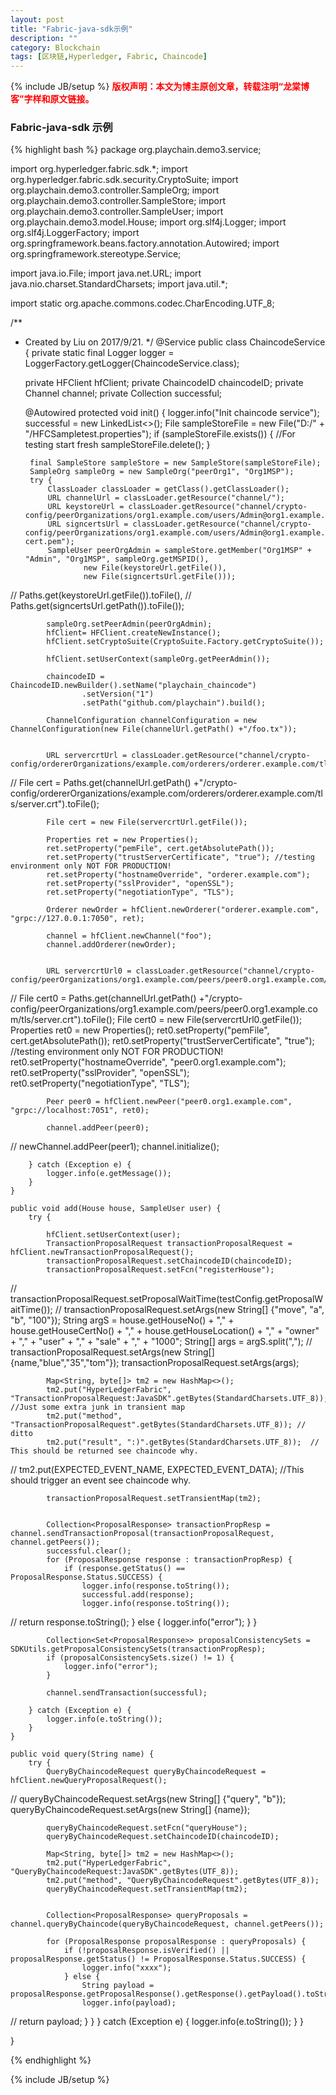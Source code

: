 ```yaml
---
layout: post
title: "Fabric-java-sdk示例"
description: ""
category: Blockchain 
tags: [区块链,Hyperledger, Fabric, Chaincode]
---
```

{% include JB/setup %}
**<font color="red">版权声明：本文为博主原创文章，转载注明“龙棠博客”字样和原文链接。</font>**

### Fabric-java-sdk 示例

{% highlight bash %}
package org.playchain.demo3.service;

import org.hyperledger.fabric.sdk.*;
import org.hyperledger.fabric.sdk.security.CryptoSuite;
import org.playchain.demo3.controller.SampleOrg;
import org.playchain.demo3.controller.SampleStore;
import org.playchain.demo3.controller.SampleUser;
import org.playchain.demo3.model.House;
import org.slf4j.Logger;
import org.slf4j.LoggerFactory;
import org.springframework.beans.factory.annotation.Autowired;
import org.springframework.stereotype.Service;

import java.io.File;
import java.net.URL;
import java.nio.charset.StandardCharsets;
import java.util.*;

import static org.apache.commons.codec.CharEncoding.UTF_8;

/**
 * Created by Liu on 2017/9/21.
 */
@Service
public class ChaincodeService {
    private static final Logger logger = LoggerFactory.getLogger(ChaincodeService.class);

    private HFClient hfClient;
    private ChaincodeID chaincodeID;
    private Channel channel;
    private Collection<ProposalResponse> successful;

    @Autowired
    protected void init() {
        logger.info("Init chaincode service");
        successful = new LinkedList<>();
        File sampleStoreFile = new File("D:/" + "/HFCSampletest.properties");
        if (sampleStoreFile.exists()) { //For testing start fresh
            sampleStoreFile.delete();
        }

        final SampleStore sampleStore = new SampleStore(sampleStoreFile);
        SampleOrg sampleOrg = new SampleOrg("peerOrg1", "Org1MSP");
        try {
            ClassLoader classLoader = getClass().getClassLoader();
            URL channelUrl = classLoader.getResource("channel/");
            URL keystoreUrl = classLoader.getResource("channel/crypto-config/peerOrganizations/org1.example.com/users/Admin@org1.example.com/msp/keystore/sk");
            URL signcertsUrl = classLoader.getResource("channel/crypto-config/peerOrganizations/org1.example.com/users/Admin@org1.example.com/msp/signcerts/Admin@org1.example.com-cert.pem");
            SampleUser peerOrgAdmin = sampleStore.getMember("Org1MSP" + "Admin", "Org1MSP", sampleOrg.getMSPID(),
                    new File(keystoreUrl.getFile()),
                    new File(signcertsUrl.getFile()));
//                    Paths.get(keystoreUrl.getFile()).toFile(),
//                    Paths.get(signcertsUrl.getPath()).toFile());

            sampleOrg.setPeerAdmin(peerOrgAdmin);
            hfClient= HFClient.createNewInstance();
            hfClient.setCryptoSuite(CryptoSuite.Factory.getCryptoSuite());

            hfClient.setUserContext(sampleOrg.getPeerAdmin());

            chaincodeID = ChaincodeID.newBuilder().setName("playchain_chaincode")
                    .setVersion("1")
                    .setPath("github.com/playchain").build();

            ChannelConfiguration channelConfiguration = new ChannelConfiguration(new File(channelUrl.getPath() +"/foo.tx"));


            URL servercrtUrl = classLoader.getResource("channel/crypto-config/ordererOrganizations/example.com/orderers/orderer.example.com/tls/server.crt");
//            File cert = Paths.get(channelUrl.getPath() +"/crypto-config/ordererOrganizations/example.com/orderers/orderer.example.com/tls/server.crt").toFile();

            File cert = new File(servercrtUrl.getFile());

            Properties ret = new Properties();
            ret.setProperty("pemFile", cert.getAbsolutePath());
            ret.setProperty("trustServerCertificate", "true"); //testing environment only NOT FOR PRODUCTION!
            ret.setProperty("hostnameOverride", "orderer.example.com");
            ret.setProperty("sslProvider", "openSSL");
            ret.setProperty("negotiationType", "TLS");

            Orderer newOrder = hfClient.newOrderer("orderer.example.com", "grpc://127.0.0.1:7050", ret);

            channel = hfClient.newChannel("foo");
            channel.addOrderer(newOrder);


            URL servercrtUrl0 = classLoader.getResource("channel/crypto-config/peerOrganizations/org1.example.com/peers/peer0.org1.example.com/tls/server.crt");
//            File cert0 = Paths.get(channelUrl.getPath() +"/crypto-config/peerOrganizations/org1.example.com/peers/peer0.org1.example.com/tls/server.crt").toFile();
            File cert0 = new File(servercrtUrl0.getFile());
            Properties ret0 = new Properties();
            ret0.setProperty("pemFile", cert.getAbsolutePath());
            ret0.setProperty("trustServerCertificate", "true"); //testing environment only NOT FOR PRODUCTION!
            ret0.setProperty("hostnameOverride", "peer0.org1.example.com");
            ret0.setProperty("sslProvider", "openSSL");
            ret0.setProperty("negotiationType", "TLS");


            Peer peer0 = hfClient.newPeer("peer0.org1.example.com", "grpc://localhost:7051", ret0);

            channel.addPeer(peer0);
//            newChannel.addPeer(peer1);
            channel.initialize();

        } catch (Exception e) {
            logger.info(e.getMessage());
        }
    }

    public void add(House house, SampleUser user) {
        try {

            hfClient.setUserContext(user);
            TransactionProposalRequest transactionProposalRequest = hfClient.newTransactionProposalRequest();
            transactionProposalRequest.setChaincodeID(chaincodeID);
            transactionProposalRequest.setFcn("registerHouse");
//            transactionProposalRequest.setProposalWaitTime(testConfig.getProposalWaitTime());
//            transactionProposalRequest.setArgs(new String[] {"move", "a", "b", "100"});
            String argS = house.getHouseNo() + "," + house.getHouseCertNo() + "," + house.getHouseLocation() + ","
                    + "owner" + "," + "user" + "," + "sale" + "," + "1000";
            String[] args = argS.split(",");
//            transactionProposalRequest.setArgs(new String[] {name,"blue","35","tom"});
            transactionProposalRequest.setArgs(args);

            Map<String, byte[]> tm2 = new HashMap<>();
            tm2.put("HyperLedgerFabric", "TransactionProposalRequest:JavaSDK".getBytes(StandardCharsets.UTF_8)); //Just some extra junk in transient map
            tm2.put("method", "TransactionProposalRequest".getBytes(StandardCharsets.UTF_8)); // ditto
            tm2.put("result", ":)".getBytes(StandardCharsets.UTF_8));  // This should be returned see chaincode why.
//            tm2.put(EXPECTED_EVENT_NAME, EXPECTED_EVENT_DATA);  //This should trigger an event see chaincode why.

            transactionProposalRequest.setTransientMap(tm2);


            Collection<ProposalResponse> transactionPropResp = channel.sendTransactionProposal(transactionProposalRequest, channel.getPeers());
            successful.clear();
            for (ProposalResponse response : transactionPropResp) {
                if (response.getStatus() == ProposalResponse.Status.SUCCESS) {
                    logger.info(response.toString());
                    successful.add(response);
                    logger.info(response.toString());
//                    return response.toString();
                } else {
                    logger.info("error");
                }
            }

            Collection<Set<ProposalResponse>> proposalConsistencySets = SDKUtils.getProposalConsistencySets(transactionPropResp);
            if (proposalConsistencySets.size() != 1) {
                logger.info("error");
            }

            channel.sendTransaction(successful);

        } catch (Exception e) {
            logger.info(e.toString());
        }
    }

    public void query(String name) {
        try {
            QueryByChaincodeRequest queryByChaincodeRequest = hfClient.newQueryProposalRequest();
//            queryByChaincodeRequest.setArgs(new String[] {"query", "b"});
            queryByChaincodeRequest.setArgs(new String[] {name});

            queryByChaincodeRequest.setFcn("queryHouse");
            queryByChaincodeRequest.setChaincodeID(chaincodeID);

            Map<String, byte[]> tm2 = new HashMap<>();
            tm2.put("HyperLedgerFabric", "QueryByChaincodeRequest:JavaSDK".getBytes(UTF_8));
            tm2.put("method", "QueryByChaincodeRequest".getBytes(UTF_8));
            queryByChaincodeRequest.setTransientMap(tm2);


            Collection<ProposalResponse> queryProposals = channel.queryByChaincode(queryByChaincodeRequest, channel.getPeers());

            for (ProposalResponse proposalResponse : queryProposals) {
                if (!proposalResponse.isVerified() || proposalResponse.getStatus() != ProposalResponse.Status.SUCCESS) {
                    logger.info("xxxx");
                } else {
                    String payload = proposalResponse.getProposalResponse().getResponse().getPayload().toStringUtf8();
                    logger.info(payload);
//                    return  payload;
                }
            }
        } catch (Exception e) {
            logger.info(e.toString());
        }
    }

}

{% endhighlight %}


{% include JB/setup %}